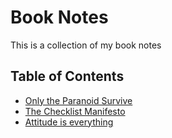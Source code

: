 # Book Notes
This is a collection of my book notes

## Table of Contents
- [Only the Paranoid Survive](/only-the-paranoid-survive.md)
- [The Checklist Manifesto](/the-checklist-manifesto.md)
- [Attitude is everything](/attitude-is-everything.md)
